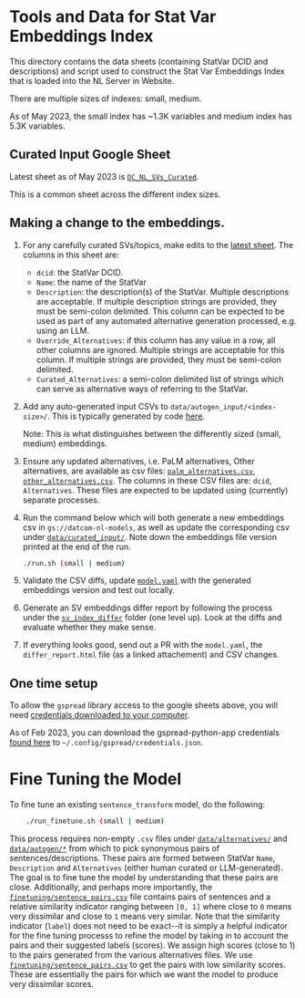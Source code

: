 # Tools and Data for Stat Var Embeddings Index

This directory contains the data sheets (containing StatVar DCID and
descriptions) and script used to construct the Stat Var Embeddings Index that
is loaded into the NL Server in Website.

There are multiple sizes of indexes: small, medium.

As of May 2023, the small index has ~1.3K variables and medium index has 5.3K
variables.

## Curated Input Google Sheet

Latest sheet as of May 2023 is
[`DC_NL_SVs_Curated`](https://docs.google.com/spreadsheets/d/1-QPDWqD131LcDTZ4y_nnqllh66W010HDdows1phyneU).

This is a common sheet across the different index sizes.

## Making a change to the embeddings.

1. For any carefully curated SVs/topics, make edits to the [latest sheet](https://docs.google.com/spreadsheets/d/1-QPDWqD131LcDTZ4y_nnqllh66W010HDdows1phyneU). The columns in this sheet are:

   * `dcid`: the StatVar DCID.
   * `Name`: the name of the StatVar
   * `Description`: the description(s) of the StatVar. Multiple descriptions are acceptable. If multiple description strings are provided, they must be semi-colon delimited. This column can be expected to be used as part of any automated alternative generation processed, e.g. using an LLM.
   * `Override_Alternatives`: if this column has any value in a row, all other columns are ignored. Multiple strings are acceptable for this column. If multiple strings are provided, they must be semi-colon delimited.
   * `Curated_Alternatives`: a semi-colon delimited list of strings which can serve as alternative ways of referring to the StatVar.

1. Add any auto-generated input CSVs to `data/autogen_input/<index-size>/`.
   This is typically generated by code [here](prep/).

   Note: This is what distinguishes between the differently sized (small, medium) embeddings.

1. Ensure any updated alternatives, i.e. PaLM alternatives, Other alternatives, are available as csv files: [`palm_alternatives.csv`](data/alternatives/palm_alternatives.csv), [`other_alternatives.csv`](data/alternatives/other_alternatives.csv). The columns in these CSV files are: `dcid`, `Alternatives`. These files are expected to be updated using (currently) separate processes.

1. Run the command below which will both generate a new embeddings csv in
   `gs://datcom-nl-models`, as well as update the corresponding csv under
   [`data/curated_input/`](data/curated_input/).  Note down the embeddings
   file version printed at the end of the run.

    ```bash
    ./run.sh (small | medium)
    ```
1. Validate the CSV diffs, update [`model.yaml`](../../../deploy/base/model.yaml) with the generated embeddings version and test out locally.

1. Generate an SV embeddings differ report by following the process under the [`sv_index_differ`](../svindex_differ/README.md) folder (one level up). Look at the diffs and evaluate whether they make sense.

1. If everything looks good, send out a PR with the `model.yaml`, the `differ_report.html` file (as a linked attachement) and CSV changes.

## One time setup

To allow the `gspread` library access to the google sheets above, you will need [credentials downloaded to your computer](https://docs.gspread.org/en/latest/oauth2.html#for-end-users-using-oauth-client-id).

As of Feb 2023, you can download the gspread-python-app credentials [found here](https://pantheon.corp.google.com/apis/credentials/oauthclient/878764285063-2tqmvvstv8k8cdl7ougccd7ptpnat8d5.apps.googleusercontent.com?project=datcom-204919) to `~/.config/gspread/credentials.json`.


# Fine Tuning the Model

To fine tune an existing  `sentence_transform` model, do the following:

```bash
    ./run_finetune.sh (small | medium)
```

This process requires non-empty `.csv` files under [`data/alternatives/`](data/alternatives) and [`data/autogen/*`](data/autogen_input/) from which to pick synonymous pairs of sentences/descriptions. These pairs are formed between StatVar `Name`, `Description` and `Alternatives` (either human curated or LLM-generated). The goal is to fine tune the model by understanding that these pairs are close. Additionally, and perhaps more importantly, the [`finetuning/sentence_pairs.csv`](data/finetuning/sentence_pairs.csv) file contains pairs of sentences and a relative similarity indicator ranging between `[0, 1]` where close to `0` means very dissimilar and close to `1` means very similar. Note that the similarity indicator (`label`) does not need to be exact--it is simply a helpful indicator for the fine tuning processs to refine the model by taking in to account the pairs and their suggested labels (scores). We assign high scores (close to 1) to the pairs generated from the various alternatives files. We use [`finetuning/sentence_pairs.csv`](data/finetuning/sentence_pairs.csv) to get the pairs with low similarity scores. These are essentially the pairs for which we want the model to produce very dissimilar scores.
